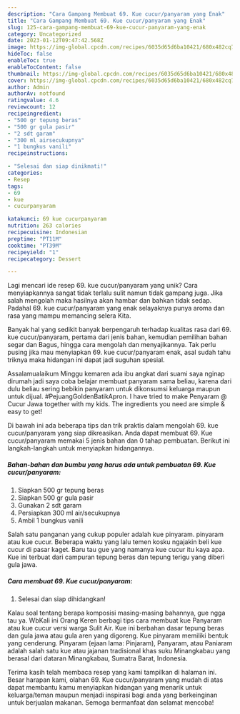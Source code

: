 ```yaml
---
description: "Cara Gampang Membuat 69. Kue cucur/panyaram yang Enak"
title: "Cara Gampang Membuat 69. Kue cucur/panyaram yang Enak"
slug: 125-cara-gampang-membuat-69-kue-cucur-panyaram-yang-enak
category: Uncategorized
date: 2023-01-12T09:47:42.568Z
image: https://img-global.cpcdn.com/recipes/6035d65d6ba10421/680x482cq70/69-kue-cucurpanyaram-foto-resep-utama.jpg
hideToc: false
enableToc: true
enableTocContent: false
thumbnail: https://img-global.cpcdn.com/recipes/6035d65d6ba10421/680x482cq70/69-kue-cucurpanyaram-foto-resep-utama.jpg
cover: https://img-global.cpcdn.com/recipes/6035d65d6ba10421/680x482cq70/69-kue-cucurpanyaram-foto-resep-utama.jpg
author: Admin
authorAv: notfound
ratingvalue: 4.6
reviewcount: 12
recipeingredient:
- "500 gr tepung beras"
- "500 gr gula pasir"
- "2 sdt garam"
- "300 ml airsecukupnya"
- "1 bungkus vanili"
recipeinstructions:

- "Selesai dan siap dinikmati!"
categories:
- Resep
tags:
- 69
- kue
- cucurpanyaram

katakunci: 69 kue cucurpanyaram 
nutrition: 263 calories
recipecuisine: Indonesian
preptime: "PT11M"
cooktime: "PT39M"
recipeyield: "1"
recipecategory: Dessert

---
```





Lagi mencari ide resep 69. kue cucur/panyaram yang unik? Cara menyiapkannya sangat tidak terlalu sulit namun tidak gampang juga. Jika salah mengolah maka hasilnya akan hambar dan bahkan tidak sedap. Padahal 69. kue cucur/panyaram yang enak selayaknya punya aroma dan rasa yang mampu memancing selera Kita.





Banyak hal yang sedikit banyak berpengaruh terhadap kualitas rasa dari 69. kue cucur/panyaram, pertama dari jenis bahan, kemudian pemilihan bahan segar dan Bagus, hingga cara mengolah dan menyajikannya. Tak perlu pusing jika mau menyiapkan 69. kue cucur/panyaram enak,      asal sudah tahu triknya maka hidangan ini dapat jadi suguhan spesial.














Assalamualaikum Minggu kemaren ada ibu angkat dari suami saya nginap dirumah jadi saya coba belajar membuat panyaram sama beliau, karena dari dulu beliau sering bebikin panyaram untuk dikonsumsi keluarga maupun untuk dijual. #PejuangGoldenBatikApron. I have tried to make Penyaram @ Cucur Jawa together with my kids. The ingredients you need are simple &amp; easy to get!






Di bawah ini ada beberapa tips dan trik praktis dalam mengolah 69. kue cucur/panyaram yang siap dikreasikan. Anda dapat membuat 69. Kue cucur/panyaram memakai 5 jenis bahan dan 0 tahap pembuatan. Berikut ini langkah-langkah untuk menyiapkan hidangannya.

<!--inarticleads1-->

##### Bahan-bahan dan bumbu yang harus ada untuk pembuatan 69. Kue cucur/panyaram:

1. Siapkan 500 gr tepung beras
1. Siapkan 500 gr gula pasir
1. Gunakan 2 sdt garam
1. Persiapkan 300 ml air/secukupnya
1. Ambil 1 bungkus vanili


Salah satu panganan yang cukup populer adalah kue pinyaram. pinyaram atau kue cucur. Beberapa waktu yang lalu temen kosku ngajakin beli kue cucur di pasar kaget. Baru tau gue yang namanya kue cucur itu kaya apa. Kue ini terbuat dari campuran tepung beras dan tepung terigu yang diberi gula jawa. 

<!--inarticleads2-->

##### Cara membuat 69. Kue cucur/panyaram:


1. Selesai dan siap dihidangkan!

Kalau soal tentang berapa komposisi masing-masing bahannya, gue ngga tau ya. WbKali ini Orang Keren berbagi tips cara membuat kue Panyaram atau kue cucur versi warga Sulit Air. Kue ini berbahan dasar tepung beras dan gula jawa atau gula aren yang digoreng. Kue pinyaram memiliki bentuk yang cenderung. Pinyaram (ejaan lama: Pinjaram), Panyaram, atau Paniaram adalah salah satu kue atau jajanan tradisional khas suku Minangkabau yang berasal dari dataran Minangkabau, Sumatra Barat, Indonesia. 

Terima kasih telah membaca resep yang kami tampilkan di halaman ini. Besar harapan kami, olahan 69. Kue cucur/panyaram yang mudah di atas dapat membantu kamu menyiapkan hidangan yang menarik untuk keluarga/teman maupun menjadi inspirasi bagi anda yang berkeinginan untuk berjualan makanan. Semoga bermanfaat dan selamat mencoba!
